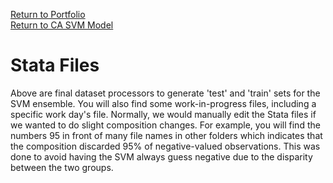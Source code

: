 [Return to Portfolio](https://kgalvancuesta.github.io/portfolio/) <br>
[Return to CA SVM Model](https://github.com/kgalvancuesta/portfolio/tree/main/CA%20SVM%20Model)

# Stata Files
Above are final dataset processors to generate 'test' and 'train' sets for the SVM ensemble. You will also find some work-in-progress files, including a specific work day's file. Normally, we would manually edit the Stata files if we wanted to do slight composition changes. For example, you will find the numbers 95 in front of many file names in other folders which indicates that the composition discarded 95% of negative-valued observations. This was done to avoid having the SVM always guess negative due to the disparity between the two groups.
